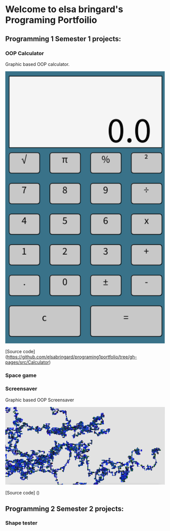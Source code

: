 # Welcome to elsa bringard's Programing Portfoilio

## Programming 1 Semester 1 projects:

### OOP Calculator

Graphic based OOP calculator.

![Running Calculator](https://github.com/elsabringard/programing1portfolio/blob/gh-pages/images/calc.png?raw=true)


[Source code] (https://github.com/elsabringard/programing1portfolio/tree/gh-pages/src/Calculator)

### Space game

### Screensaver
Graphic based OOP Screensaver

![Running Screensaver](https://github.com/elsabringard/programing1portfolio/blob/gh-pages/images/screen.png?raw=true)


[Source code] ()

## Programming 2 Semester 2 projects:

### Shape tester
